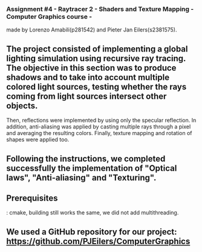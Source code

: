### Assignment #4 - Raytracer 2 - Shaders and Texture Mapping - Computer Graphics course - 
made by Lorenzo Amabili(p281542) and Pieter Jan Eilers(s2381575).

## The project consisted of implementing a global lighting simulation using recursive ray tracing. The objective in this section was to produce shadows and to take into account multiple colored light sources, testing whether the rays coming from light sources intersect other objects.
Then, reflections were implemented by using only the specular reflection.
In addition, anti-aliasing was applied by casting multiple rays through a pixel and averaging the resulting colors.
Finally, texture mapping and rotation of shapes were applied too.

## Following the instructions, we completed successfully the implementation of "Optical laws", "Anti-aliasing" and "Texturing".

## Prerequisites
: cmake, building still works the same, we did not add multithreading.
 
## We used a GitHub repository for our project: https://github.com/PJEilers/ComputerGraphics

